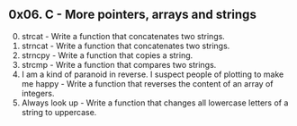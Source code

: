 ## 0x06. C - More pointers, arrays and strings
0. strcat - Write a function that concatenates two strings.
1. strncat - Write a function that concatenates two strings.
2. strncpy - Write a function that copies a string.
3. strcmp - Write a function that compares two strings.
4. I am a kind of paranoid in reverse. I suspect people of plotting to make me happy - Write a function that reverses the content of an array of integers.
5. Always look up - Write a function that changes all lowercase letters of a string to uppercase.
